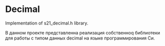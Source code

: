 # Decimal
Implementation of  s21_decimal.h library.

В данном проекте представленна реализация собственноq библиотеки для работы с типом данных decimal на языке программирования Си.
